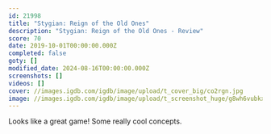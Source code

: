 ```yaml
---
id: 21998
title: "Stygian: Reign of the Old Ones"
description: "Stygian: Reign of the Old Ones - Review"
score: 70
date: 2019-10-01T00:00:00.000Z
completed: false
goty: []
modified_date: 2024-08-16T00:00:00.000Z
screenshots: []
videos: []
cover: //images.igdb.com/igdb/image/upload/t_cover_big/co2rgn.jpg
image: //images.igdb.com/igdb/image/upload/t_screenshot_huge/g8wh6vubkx8tmbtbub88.jpg
---
```

Looks like a great game! Some really cool concepts.